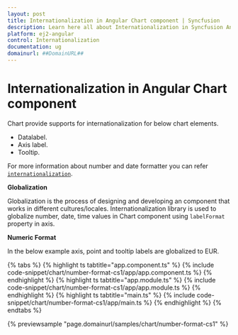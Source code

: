 ```yaml
---
layout: post
title: Internationalization in Angular Chart component | Syncfusion
description: Learn here all about Internationalization in Syncfusion Angular Chart component of Syncfusion Essential JS 2 and more.
platform: ej2-angular
control: Internationalization 
documentation: ug
domainurl: ##DomainURL##
---
```


# Internationalization in Angular Chart component

Chart provide supports for internationalization for below chart elements.

* Datalabel.
* Axis label.
* Tooltip.

For more information about number and date formatter you can refer [`internationalization`](https://ej2.syncfusion.com/angular/documentation/chart/internationalization/?no-cache=1).

<!-- markdownlint-disable MD036 -->
**Globalization**

Globalization is the process of designing and developing an component that works in different cultures/locales. Internationalization  library is used to globalize number, date, time values in Chart component using  `labelFormat` property in axis.

**Numeric Format**

In the below example axis, point  and tooltip labels are globalized to EUR.

{% tabs %}
{% highlight ts tabtitle="app.component.ts" %}
{% include code-snippet/chart/number-format-cs1/app/app.component.ts %}
{% endhighlight %}
{% highlight ts tabtitle="app.module.ts" %}
{% include code-snippet/chart/number-format-cs1/app/app.module.ts %}
{% endhighlight %}
{% highlight ts tabtitle="main.ts" %}
{% include code-snippet/chart/number-format-cs1/app/main.ts %}
{% endhighlight %}
{% endtabs %}
  
{% previewsample "page.domainurl/samples/chart/number-format-cs1" %}